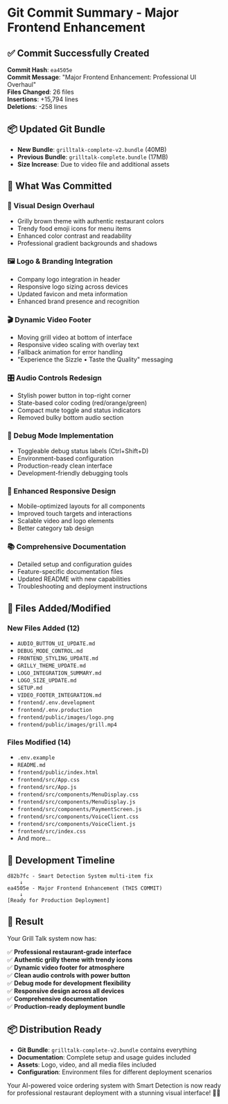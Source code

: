 # Git Commit Summary - Major Frontend Enhancement

## ✅ **Commit Successfully Created**

**Commit Hash**: `ea4505e`  
**Commit Message**: "Major Frontend Enhancement: Professional UI Overhaul"  
**Files Changed**: 26 files  
**Insertions**: +15,794 lines  
**Deletions**: -258 lines  

## 📦 **Updated Git Bundle**

- **New Bundle**: `grilltalk-complete-v2.bundle` (40MB)
- **Previous Bundle**: `grilltalk-complete.bundle` (17MB)
- **Size Increase**: Due to video file and additional assets

## 🎯 **What Was Committed**

### **🎨 Visual Design Overhaul**
- Grilly brown theme with authentic restaurant colors
- Trendy food emoji icons for menu items
- Enhanced color contrast and readability
- Professional gradient backgrounds and shadows

### **🖼️ Logo & Branding Integration**
- Company logo integration in header
- Responsive logo sizing across devices
- Updated favicon and meta information
- Enhanced brand presence and recognition

### **🎬 Dynamic Video Footer**
- Moving grill video at bottom of interface
- Responsive video scaling with overlay text
- Fallback animation for error handling
- "Experience the Sizzle • Taste the Quality" messaging

### **🎛️ Audio Controls Redesign**
- Stylish power button in top-right corner
- State-based color coding (red/orange/green)
- Compact mute toggle and status indicators
- Removed bulky bottom audio section

### **🐛 Debug Mode Implementation**
- Toggleable debug status labels (Ctrl+Shift+D)
- Environment-based configuration
- Production-ready clean interface
- Development-friendly debugging tools

### **📱 Enhanced Responsive Design**
- Mobile-optimized layouts for all components
- Improved touch targets and interactions
- Scalable video and logo elements
- Better category tab design

### **📚 Comprehensive Documentation**
- Detailed setup and configuration guides
- Feature-specific documentation files
- Updated README with new capabilities
- Troubleshooting and deployment instructions

## 📁 **Files Added/Modified**

### **New Files Added (12)**
- `AUDIO_BUTTON_UI_UPDATE.md`
- `DEBUG_MODE_CONTROL.md`
- `FRONTEND_STYLING_UPDATE.md`
- `GRILLY_THEME_UPDATE.md`
- `LOGO_INTEGRATION_SUMMARY.md`
- `LOGO_SIZE_UPDATE.md`
- `SETUP.md`
- `VIDEO_FOOTER_INTEGRATION.md`
- `frontend/.env.development`
- `frontend/.env.production`
- `frontend/public/images/logo.png`
- `frontend/public/images/grill.mp4`

### **Files Modified (14)**
- `.env.example`
- `README.md`
- `frontend/public/index.html`
- `frontend/src/App.css`
- `frontend/src/App.js`
- `frontend/src/components/MenuDisplay.css`
- `frontend/src/components/MenuDisplay.js`
- `frontend/src/components/PaymentScreen.js`
- `frontend/src/components/VoiceClient.css`
- `frontend/src/components/VoiceClient.js`
- `frontend/src/index.css`
- And more...

## 🚀 **Development Timeline**

```
d82b7fc - Smart Detection System multi-item fix
    ↓
ea4505e - Major Frontend Enhancement (THIS COMMIT)
    ↓
[Ready for Production Deployment]
```

## 🎉 **Result**

Your Grill Talk system now has:

✅ **Professional restaurant-grade interface**  
✅ **Authentic grilly theme with trendy icons**  
✅ **Dynamic video footer for atmosphere**  
✅ **Clean audio controls with power button**  
✅ **Debug mode for development flexibility**  
✅ **Responsive design across all devices**  
✅ **Comprehensive documentation**  
✅ **Production-ready deployment bundle**  

## 📦 **Distribution Ready**

- **Git Bundle**: `grilltalk-complete-v2.bundle` contains everything
- **Documentation**: Complete setup and usage guides included
- **Assets**: Logo, video, and all media files included
- **Configuration**: Environment files for different deployment scenarios

Your AI-powered voice ordering system with Smart Detection is now ready for professional restaurant deployment with a stunning visual interface! 🎉🚀
